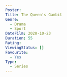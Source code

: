 ```yaml
---
Poster: 
Title: The Queen's Gambit
Genre:
  - Drama
  - Sport
DateFilm: 2020-10-23
Duration: 55
Rating: 
ViewingStatus: []
Favourite:
  - Yes
Type:
  - Series
---
```

